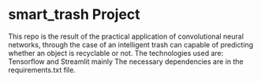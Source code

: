 # smart_trash Project

This repo is the result of the practical application of convolutional neural networks, through the case of an intelligent trash can capable of predicting whether an object is recyclable or not.
The technologies used are: Tensorflow and Streamlit mainly
The necessary dependencies are in the requirements.txt file.
